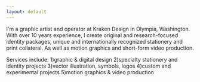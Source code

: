 ```yaml
---
layout: default
---
```


<div class="lead pretty-links">
  I'm a graphic artist and operator at Kraken Design in Olympia, Washington. With over 10 years experience, I create original and research-focused identity packages, unique and internationally recognized stationery and print collateral. As well as motion graphics and short-form video production.


Services include:
1)graphic & digital design 2)specialty stationery and identity projects 3)vector illustration, symbols, logos 4)custom and experimental projects 5)motion graphics & video production
</div>
